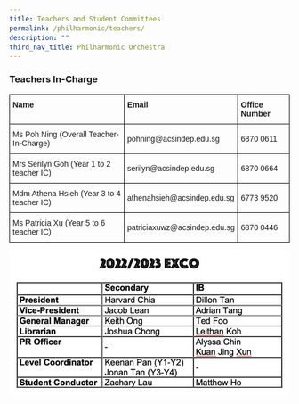 ```yaml
---
title: Teachers and Student Committees
permalink: /philharmonic/teachers/
description: ""
third_nav_title: Philharmonic Orchestra
---
```

### **Teachers In-Charge**

<style type="text/css">
.tg  {border-collapse:collapse;border-spacing:0;}
.tg td{border-color:black;border-style:solid;border-width:1px;font-family:Arial, sans-serif;font-size:14px;
  overflow:hidden;padding:10px 5px;word-break:normal;}
.tg th{border-color:black;border-style:solid;border-width:1px;font-family:Arial, sans-serif;font-size:14px;
  font-weight:normal;overflow:hidden;padding:10px 5px;word-break:normal;}
.tg .tg-cly1{text-align:left;vertical-align:middle}
.tg .tg-1wig{font-weight:bold;text-align:left;vertical-align:top}
</style>
<table class="tg">
<thead>
  <tr>
    <th class="tg-1wig"><span style="font-weight:bolder">Name</span></th>
    <th class="tg-1wig"><span style="font-weight:bolder">Email</span></th>
    <th class="tg-1wig"><span style="font-weight:bolder">Office Number</span></th>
  </tr>
</thead>
<tbody>
  <tr>
    <td class="tg-cly1">Ms Poh Ning (Overall Teacher-In-Charge)</td>
    <td class="tg-cly1">pohning@acsindep.edu.sg</td>
    <td class="tg-cly1">6870 0611</td>
  </tr>
  <tr>
    <td class="tg-cly1">Mrs Serilyn Goh (Year 1 to 2 teacher IC)</td>
    <td class="tg-cly1">serilyn@acsindep.edu.sg</td>
    <td class="tg-cly1">6870 0664</td>
  </tr>
  <tr>
    <td class="tg-cly1">Mdm Athena Hsieh (Year 3 to 4 teacher IC)</td>
    <td class="tg-cly1">athenahsieh@acsindep.edu.sg</td>
    <td class="tg-cly1">6773 9520</td>
  </tr>
  <tr>
    <td class="tg-cly1">Ms Patricia Xu (Year 5 to 6 teacher IC)</td>
    <td class="tg-cly1">patriciaxuwz@acsindep.edu.sg</td>
    <td class="tg-cly1">6870 0446</td>
  </tr>
</tbody>
</table>

![](/images/20222023-Exco-1.jpg)